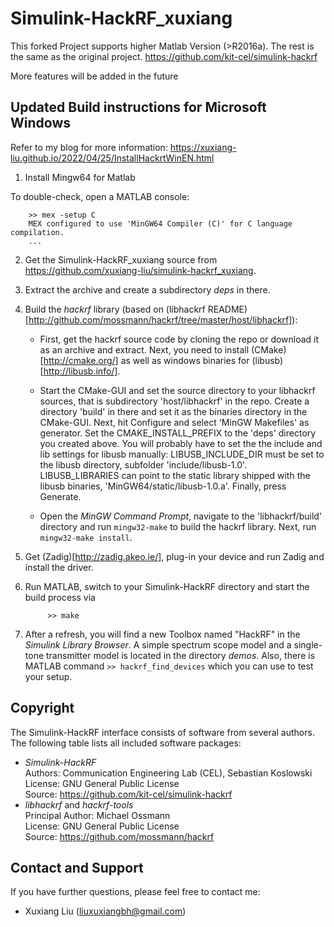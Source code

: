 Simulink-HackRF_xuxiang
================
This forked Project supports higher Matlab Version (>R2016a). The rest is the same as the original project. https://github.com/kit-cel/simulink-hackrf

More features will be added in the future

Updated Build instructions for Microsoft Windows
----------------------------------------

Refer to my blog for more information: https://xuxiang-liu.github.io/2022/04/25/InstallHackrtWinEN.html

1. Install Mingw64 for Matlab

To double-check, open a MATLAB console:

		>> mex -setup C
		MEX configured to use 'MinGW64 Compiler (C)' for C language compilation.
		...

2. Get the Simulink-HackRF_xuxiang source from https://github.com/xuxiang-liu/simulink-hackrf_xuxiang. 

3. Extract the archive and create a subdirectory *deps* in there.

4. Build the *hackrf* library (based on (libhackrf README)[http://github.com/mossmann/hackrf/tree/master/host/libhackrf]):

    - First, get the hackrf source code by cloning the repo or download it as an archive and extract. Next, you need to install (CMake)[http://cmake.org/] as well as windows binaries for (libusb)[http://libusb.info/].

    - Start the CMake-GUI and set the source directory to your libhackrf sources, that is subdirectory 'host/libhackrf' in the repo. Create a directory 'build' in there and set it as the binaries directory in the CMake-GUI. Next, hit Configure and select 'MinGW Makefiles' as generator. Set the CMAKE_INSTALL_PREFIX to the 'deps' directory you created above. You will probably have to set the the include and lib settings for libusb manually: LIBUSB_INCLUDE_DIR must be set to the libusb directory, subfolder 'include/libusb-1.0'. LIBUSB_LIBRARIES can point to the static library shipped with the libusb binaries, 'MinGW64/static/libusb-1.0.a'. Finally, press Generate.

    - Open the *MinGW Command Prompt*, navigate to the 'libhackrf/build' directory and run ```mingw32-make``` to build the hackrf library. Next, run ```mingw32-make install```.

5. Get (Zadig)[http://zadig.akeo.ie/], plug-in your device and run Zadig and install the driver.

6. Run MATLAB, switch to your Simulink-HackRF directory and start the build process via

			>> make

7. After a refresh, you will find a new Toolbox named "HackRF" in the *Simulink Library Browser*. A simple spectrum scope model and a single-tone transmitter model is located in the directory *demos*. Also, there is MATLAB command ```>> hackrf_find_devices``` which you can use to test your setup.


Copyright
---------

The Simulink-HackRF interface consists of software from several authors. The following table lists all included software packages:

- *Simulink-HackRF*  
  Authors: Communication Engineering Lab (CEL), Sebastian Koslowski  
  License: GNU General Public License  
  Source:  https://github.com/kit-cel/simulink-hackrf
- *libhackrf* and *hackrf-tools*  
  Principal Author: Michael Ossmann  
  License: GNU General Public License  
  Source:  https://github.com/mossmann/hackrf

Contact and Support
-------------------

If you have further questions, please feel free to contact me:

- Xuxiang Liu (liuxuxiangbh@gmail.com)


